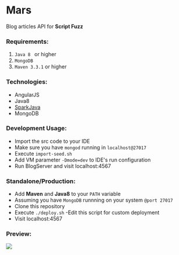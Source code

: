# Mars
Blog articles API for **Script Fuzz**

### Requirements:
1. ```Java 8 ``` or higher
2. ```MongoDB```
3. ```Maven 3.3.1``` or higher

### Technologies:
* AngularJS
* Java8
* [SparkJava](http://sparkjava.com/)
* MongoDB

### Development Usage:
* Import the src code to your IDE
* Make sure you have ```mongod``` running in ```localhost@27017```
* Execute ```import-seed.sh```  
* Add VM parameter ```-Dmode=dev``` to IDE's run configuration
* Run BlogServer and visit localhost:4567 

### Standalone/Production:
* Add **Maven** and **Java8** to your ```PATH``` variable
* Assuming you have ```MongoDB``` runnning on your system ```@port 27017```
* Clone this repository
* Execute ```./deploy.sh``` -Edit this script for custom deployment
* Visit localhost:4567

### Preview:
![](http://i1370.photobucket.com/albums/ag268/josediaz301/mars_zpsaurru6cf.png)

